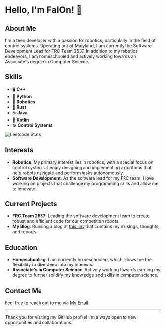 # Hello, I'm FalOn! 👋

## About Me

I'm a teen developer with a passion for robotics, particularly in the field of control systems. Operating out of Maryland, I am currently the Software Development Lead for FRC Team 2537. In addition to my robotics endeavors, I am homeschooled and actively working towards an Associate's degree in Computer Science.

## Skills

- 🖥️ **C++**
- 🐍 **Python**
- 🤖 **Robotics**
- 🦀 **Rust**
- ☕ **Java**
- 📱 **Kotlin**
- ⚙️ **Control Systems**

![Leetcode Stats](https://leetcard.jacoblin.cool/Tatiman-Dev)

## Interests

- **Robotics**: My primary interest lies in robotics, with a special focus on control systems. I enjoy designing and implementing algorithms that help robots navigate and perform tasks autonomously.
- **Software Development**: As the software lead for my FRC team, I love working on projects that challenge my programming skills and allow me to innovate.

## Current Projects

- **FRC Team 2537**: Leading the software development team to create robust and efficient code for our competition robots.
- **My Blog**: Running a blog at [this link](https://falon-dev.github.io/) that contains my musings, thoughts, and reports.

## Education

- **Homeschooling**: I am currently homeschooled, which allows me the flexibility to dive deep into my interests.
- **Associate's in Computer Science**: Actively working towards earning my degree to further solidify my knowledge and skills in computer science.

## Contact Me

Feel free to reach out to me via [My Email](mailto:falon@team2537.com).

---

Thank you for visiting my GitHub profile! I'm always open to new opportunities and collaborations.
